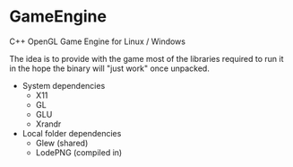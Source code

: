 # GameEngine
C++ OpenGL Game Engine for Linux / Windows

The idea is to provide with the game most of the libraries required to run it in the hope the binary will "just work" once unpacked.

- System dependencies
  - X11
  - GL
  - GLU
  - Xrandr
- Local folder dependencies
  - Glew (shared)
  - LodePNG (compiled in)
